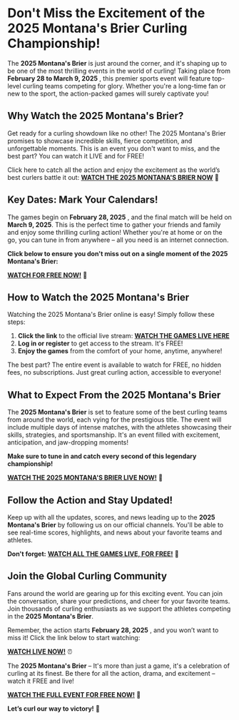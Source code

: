 # Don't Miss the Excitement of the 2025 Montana's Brier Curling Championship!

The **2025 Montana's Brier** is just around the corner, and it's shaping up to be one of the most thrilling events in the world of curling! Taking place from **February 28 to March 9, 2025** , this premier sports event will feature top-level curling teams competing for glory. Whether you're a long-time fan or new to the sport, the action-packed games will surely captivate you!

## Why Watch the 2025 Montana's Brier?

Get ready for a curling showdown like no other! The 2025 Montana's Brier promises to showcase incredible skills, fierce competition, and unforgettable moments. This is an event you don't want to miss, and the best part? You can watch it LIVE and for FREE!

Click here to catch all the action and enjoy the excitement as the world’s best curlers battle it out: [**WATCH THE 2025 MONTANA'S BRIER NOW**](https://tinyurl.com/livestreamfreeo?st=2025montanasbrier&si=gh) 🎥

## Key Dates: Mark Your Calendars!

The games begin on **February 28, 2025** , and the final match will be held on **March 9, 2025**. This is the perfect time to gather your friends and family and enjoy some thrilling curling action! Whether you're at home or on the go, you can tune in from anywhere – all you need is an internet connection.

**Click below to ensure you don't miss out on a single moment of the 2025 Montana's Brier:**

[**WATCH FOR FREE NOW!**](https://tinyurl.com/livestreamfreeo?st=2025montanasbrier&si=gh) 🚨

## How to Watch the 2025 Montana's Brier

Watching the 2025 Montana's Brier online is easy! Simply follow these steps:

1. **Click the link** to the official live stream: [**WATCH THE GAMES LIVE HERE**](https://tinyurl.com/livestreamfreeo?st=2025montanasbrier&si=gh)
2. **Log in or register** to get access to the stream. It's FREE!
3. **Enjoy the games** from the comfort of your home, anytime, anywhere!

The best part? The entire event is available to watch for FREE, no hidden fees, no subscriptions. Just great curling action, accessible to everyone!

## What to Expect From the 2025 Montana's Brier

The **2025 Montana's Brier** is set to feature some of the best curling teams from around the world, each vying for the prestigious title. The event will include multiple days of intense matches, with the athletes showcasing their skills, strategies, and sportsmanship. It's an event filled with excitement, anticipation, and jaw-dropping moments!

**Make sure to tune in and catch every second of this legendary championship!**

[**WATCH THE 2025 MONTANA'S BRIER LIVE NOW!**](https://tinyurl.com/livestreamfreeo?st=2025montanasbrier&si=gh) 🥌

## Follow the Action and Stay Updated!

Keep up with all the updates, scores, and news leading up to the **2025 Montana's Brier** by following us on our official channels. You'll be able to see real-time scores, highlights, and news about your favorite teams and athletes.

**Don't forget:** [**WATCH ALL THE GAMES LIVE, FOR FREE!**](https://tinyurl.com/livestreamfreeo?st=2025montanasbrier&si=gh) 🎉

## Join the Global Curling Community

Fans around the world are gearing up for this exciting event. You can join the conversation, share your predictions, and cheer for your favorite teams. Join thousands of curling enthusiasts as we support the athletes competing in the **2025 Montana's Brier**.

Remember, the action starts **February 28, 2025** , and you won’t want to miss it! Click the link below to start watching:

[**WATCH LIVE NOW!**](https://tinyurl.com/livestreamfreeo?st=2025montanasbrier&si=gh) ⏰

The **2025 Montana's Brier** – It's more than just a game, it's a celebration of curling at its finest. Be there for all the action, drama, and excitement – watch it FREE and live!

[**WATCH THE FULL EVENT FOR FREE NOW!**](https://tinyurl.com/livestreamfreeo?st=2025montanasbrier&si=gh) 🎯

**Let’s curl our way to victory!** 🥌
